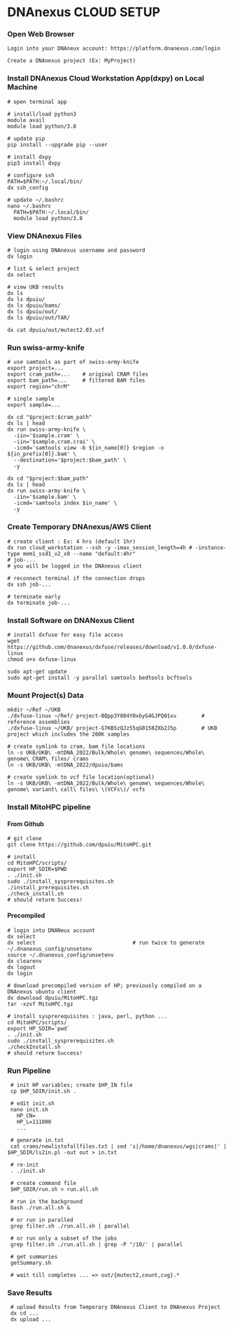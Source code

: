 # DNAnexus CLOUD SETUP #

### Open Web Browser ###

    Login into your DNAneux account: https://platform.dnanexus.com/login

    Create a DNAnexus project (Ex: MyProject)

### Install DNAnexus Cloud Workstation App(dxpy) on Local Machine ### 

    # open terminal app

    # install/load python3
    module avail
    module load python/3.8

    # update pip
    pip install --upgrade pip --user   

    # install dxpy
    pip3 install dxpy

    # configure ssh
    PATH=$PATH:~/.local/bin/
    dx ssh_config

    # update ~/.bashrc
    nano ~/.bashrc
      PATH=$PATH:~/.local/bin/
      module load python/3.8

### View DNAnexus Files ###
  
    # login using DNAnexus username and password
    dx login
  
    # list & select project
    dx select

    # view UKB results
    dx ls
    dx ls dpuiu/
    dx ls dpuiu/bams/
    dx ls dpuiu/out/
    dx ls dpuiu/out/TAR/

    dx cat dpuiu/out/mutect2.03.vcf
    
### Run swiss-army-knife ###

    # use samtools as part of swiss-army-knife
    export project=...
    export cram_path=...	# original CRAM files
    export bam_path=...		# filtered BAM files
    export region="chrM"

    # single sample
    export sample=...

    dx cd "$project:$cram_path"
    dx ls | head
    dx run swiss-army-knife \
      -iin='$sample.cram' \
      -iin='$sample.cram.crai' \
      -icmd='samtools view -b ${in_name[0]} $region -o ${in_prefix[0]}.bam' \
      --destination='$project:$bam_path' \
      -y

    dx cd "$project:$bam_path"
    dx ls | head
    dx run swiss-army-knife \
      -iin='$sample.bam' \
      -icmd='samtools index $in_name' \
      -y

### Create Temporary DNAnexus/AWS Client ###

    # create client : Ex: 4 hrs (default 1hr)
    dx run cloud_workstation --ssh -y -imax_session_length=4h # -instance-type mem1_ssd1_v2_x8 --name "default:4hr"
    # job-...
    # you will be logged in the DNAnexus client

    # reconnect terminal if the connection drops
    dx ssh job-...

    # terminate early
    dx terminate job-...
  
### Install Software on DNANexus Client ###

    # install dxfuse for easy file access
    wget https://github.com/dnanexus/dxfuse/releases/download/v1.0.0/dxfuse-linux
    chmod u+x dxfuse-linux

    sudo apt-get update 
    sudo apt-get install -y parallel samtools bedtools bcftools

 ### Mount Project(s) Data ###

    mkdir ~/Ref ~/UKB
    ./dxfuse-linux ~/Ref/ project-BQpp3Y804Y0xbyG4GJPQ01xv        # reference assemblies
    ./dxfuse-linux ~/UKB/ project-G7KB5zQJz55qG0158ZXb2J5p        # UKB project which includes the 200K samples

    # create symlink to cram, bam file locations
    ln -s UKB/UKB\ -mtDNA_2022/Bulk/Whole\ genome\ sequences/Whole\ genome\ CRAM\ files/ crams
    ln -s UKB/UKB\ -mtDNA_2022/dpuiu/bams  
 
    # create symlink to vcf file location(optional)
    ln -s UKB/UKB\ -mtDNA_2022/Bulk/Whole\ genome\ sequences/Whole\ genome\ variant\ call\ files\ \(VCFs\)/ vcfs

### Install MitoHPC pipeline  ###

#### From Github ####

    # git clone
    git clone https://github.com/dpuiu/MitoHPC.git

    # install
    cd MitoHPC/scripts/
    export HP_SDIR=$PWD
    . ./init.sh
    sudo ./install_sysprerequisites.sh
    ./install_prerequisites.sh  
    ./check_install.sh
    # should returm Success!

#### Precompiled ####
    
    # login into DNANeux account
    dx select 
    dx select                               # run twice to generate ~/.dnanexus_config/unsetenv
    source ~/.dnanexus_config/unsetenv
    dx clearenv
    dx logout
    dx login

    # download precompiled version of HP; previously compiled on a DNAnexus ubuntu client
    dx download dpuiu/MitoHPC.tgz			
    tar -xzvf MitoHPC.tgz 

    # install sysprerequisites : java, perl, python ...
    cd MitoHPC/scripts/
    export HP_SDIR=`pwd`
    . ./init.sh
    sudo ./install_sysprerequisites.sh 
    ./checkInstall.sh
    # should returm Success!

### Run Pipeline ####

     # init HP variables; create $HP_IN file
     cp $HP_SDIR/init.sh .

     # edit init.sh
     nano init.sh
       HP_CN=
       HP_L=111000
       ...

     # generate in.txt
     cat crams/newlistofallfiles.txt | sed 's|/home/dnanexus/wgs|crams|' | $HP_SDIR/ls2in.pl -out out > in.txt

     # re-init
     . ./init.sh
    
     # create command file
     $HP_SDIR/run.sh > run.all.sh                            

     # run in the background
     bash ./run.all.sh &

     # or run in paralled
     grep filter.sh ./run.all.sh | parallel
     
     # or run only a subset of the jobs 
     grep filter.sh ./run.all.sh | grep -P "/10/' | parallel

     # get summaries
     getSummary.sh

     # wait till completes ... => out/{mutect2,count,cvg}.*

### Save Results ###

     # upload Results from Temporary DNAnexus Client to DNAnexus Project
     dx cd ...
     dx upload ...

